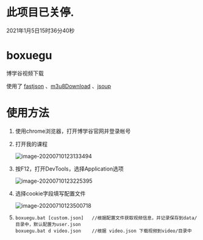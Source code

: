 # 此项目已关停.
2021年1月5日15时36分40秒


# boxuegu
博学谷视频下载

使用了 [fastjson](https://github.com/alibaba/fastjson) 、[m3u8Download](https://github.com/qq494257084/m3u8Download) 、[jsoup](https://github.com/jhy/jsoup)

# 使用方法

1. 使用chrome浏览器，打开博学谷官网并登录帐号

2. 打开我的课程
   
   ![image-20200710123133494](img/image-20200710123133494.png)
   
3. 按F12，打开DevTools，选择Application选项
   
   ![image-20200710123225395](img/image-20200710123225395.png)
   
4. 选择cookie字段填写配置文件
   
   ![image-20200710123500718](img/image-20200710123500718.png)
   
5. ```
   boxuegu.bat [custom.json]   //根据配置文件获取视频信息，并记录保存到data/目录中，默认配置为user.json
   boxuegu.bat d video.json    //根据 video.json 下载视频到video/目录中
   ```

   

